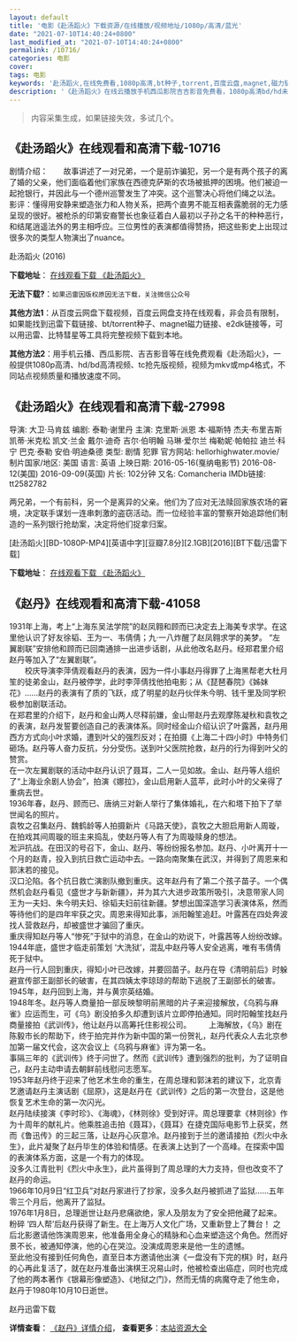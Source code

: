 ```yaml
---
layout: default
title: '电影《赴汤蹈火》下载资源/在线播放/视频地址/1080p/高清/蓝光'
date: "2021-07-10T14:40:24+0800"
last_modified_at: "2021-07-10T14:40:24+0800"
permalink: /10716/
categories: 电影
cover:
tags: 电影
keywords: '赴汤蹈火,在线免费看,1080p高清,bt种子,torrent,百度云盘,magnet,磁力链,迅雷下载资源'
description: '《赴汤蹈火》在线云播放手机西瓜影院吉吉影音免费看，1080p高清bd/hd未删减完整版和tc抢先枪版，mkv/mp4格式，附带bt/torrent种子、magnet/磁力链、百度云盘、网盘资源迅雷下载链接'
---
```


>内容采集生成，如果链接失效，多试几个。


## 《赴汤蹈火》在线观看和高清下载-10716

剧情介绍：　　故事讲述了一对兄弟，一个是前诈骗犯，另一个是有两个孩子的离了婚的父亲，他们面临着他们家族在西德克萨斯的农场被抵押的困境。他们被迫一起抢银行，并因此与一个德州巡警发生了冲突。这个巡警决心将他们绳之以法。 影评：懂得用安静来塑造张力和人物关系，把两个直男不能互相表露脆弱的无力感呈现的很好。被枪杀的印第安裔警长也象征着白人最初以子孙之名干的种种恶行，和结尾逍遥法外的男主相呼应。三位男性的表演都值得赞扬，把这些影史上出现过很多次的类型人物演出了nuance。


赴汤蹈火 (2016)

**下载地址**： [在线观看下载 《赴汤蹈火》](https://www.btbtdy.me/btdy/dy8108.html) 


**无法下载?**：`如果迅雷因版权原因无法下载，关注微信公众号 `

**其他方法1**：从百度云网盘下载视频，百度云网盘支持在线观看，非会员有限制，如果能找到迅雷下载链接、bt/torrent种子、magnet磁力链接、e2dk链接等，可以用迅雷、比特彗星等工具将完整视频下载到本地。

**其他方法2**：用手机云播、西瓜影院、吉吉影音等在线免费观看《赴汤蹈火》，一般提供1080p高清、hd/bd高清视频、tc抢先版视频，视频为mkv或mp4格式，不同站点视频质量和播放速度不同。


## 《赴汤蹈火》在线观看和高清下载-27998

导演: 大卫·马肯兹 编剧: 泰勒·谢里丹 主演: 克里斯·派恩 本·福斯特 杰夫·布里吉斯 凯蒂·米克松 凯文·兰金 戴尔·迪奇 吉尔·伯明翰 马琳·爱尔兰 梅勒妮·帕帕拉 迪兰·科宁 巴克·泰勒 安伯·明迪桑德 类型: 剧情 犯罪 官方网站: hellorhighwater.movie/ 制片国家/地区: 美国 语言: 英语 上映日期: 2016-05-16(戛纳电影节) 2016-08-12(美国) 2016-09-09(英国) 片长: 102分钟 又名: Comancheria IMDb链接: tt2582782

两兄弟，一个有前科，另一个是离异的父亲。他们为了应对无法赎回家族农场的窘境，决定联手谋划一连串刺激的盗窃活动。而一位经验丰富的警察开始追踪他们制造的一系列银行抢劫案，决定将他们捉拿归案。


[赴汤蹈火][BD-1080P-MP4][英语中字][豆瓣7.8分][2.1GB][2016][BT下载/迅雷下载]

**下载地址**： [在线观看下载 《赴汤蹈火》](https://www.btdx8.com/torrent/hell_or_high_water_2016.html) 


## 《赵丹》在线观看和高清下载-41058

1931年上海，考上“上海东吴法学院&rdquo;的赵凤翱和顾而已决定去上海美专求学。在这里他认识了好友徐韬、王为一、韦倩倩；九&middot;一八炸醒了赵凤翱求学的美梦。 “左翼剧联”安排他和顾而已回南通排一出进步话剧，从此他改名赵丹。经郑君里介绍赵丹等加入了&ldquo;左翼剧联”。<br />　　校庆导演李萍倩观看赵丹的表演，因为一件小事赵丹得罪了上海黑帮老大杜月笙的徒弟金山，赵丹被停学，此时李萍倩找他拍电影；从《琵琶春院》《姊妹花》&hellip;…赵丹的表演有了质的飞跃，成了明星的赵丹伙伴朱今明、钱千里及同学积极参加剧联活动。<br />在郑君里的介绍下，赵丹和金山两人尽释前嫌，金山带赵丹去观摩陈凝秋和袁牧之的表演，赵丹发誓要创造自己的表演体系。同时经金山介绍认识了叶露茜，赵丹用西方方式向小叶求婚，遭到叶父的强烈反对；在拍摄《上海二十四小时》中特务们砸场。赵丹等人奋力反抗，分分受伤。送到叶父医院抢救，赵丹的行为得到叶父的赞赏。<br />在一次左翼剧联的活动中赵丹认识了聂耳，二人一见如故。金山、赵丹等人组织了“上海业余剧人协会”，拍演《娜拉》，金山启用新人蓝苹，此时小叶的父亲得了重病去世。<br />1936年春，赵丹、顾而已、唐纳三对新人举行了集体婚礼，在六和塔下拍下了举世闻名的照片。<br />袁牧之召集赵丹、魏鹤龄等人拍摄新片《马路天使》，袁牧之大胆启用新人周璇，在拍戏其间周璇的班主来捣乱，使赵丹等人有了为周璇赎身的想法。<br />凇沪抗战。在田汉的号召下，金山、赵丹、等纷纷报名参加。赵丹、小叶离开十一个月的赵青，投入到抗日救亡运动中去。一路向南聚集在武汉，并得到了周恩来和郭沫若的接见。<br />汉口沦陷。各个抗日救亡演剧队撤到重庆。这年赵丹有了第二个孩子苗子。一个偶然机会赵丹看见《盛世才与新新疆》，并为其六大进步政策所吸引，决意带家人同王为一夫妇、朱今明夫妇、徐韬夫妇前往新疆。梦想出国深造学习表演体系，然而等待他们的是四年牢获之灾。周恩来得知此事，派阳翰笙追赶。叶露茜在四处奔波找人营救赵丹，却被盛世才骗回了重庆。<br />重庆得知赵丹等人“惨死”于狱中的消息，在金山的劝说下，叶露茜等人纷纷改嫁。<br />1944年底，盛世才临走前策划 ‘大洗狱&rsquo;，混乱中赵丹等人安全逃离，唯有韦倩倩死于狱中。<br />赵丹一行人回到重庆，得知小叶已改嫁，并要回苗子。赵丹在导《清明前后》时躲避宣传部王副部长的破害，在其四姨太李琼琼的帮助下逃脱了王副部长的破害。<br />1945年，赵丹回到上海，并与黄宗英结婚。<br />1948年冬。赵丹等人商量拍一部反映黎明前黑暗的片子来迎接解放，《乌鸦与麻雀》应运而生，可《乌》剧没拍多久却遭到该片立即停拍通知。同时阳翰笙找赵丹商量接拍《武训传》，他让赵丹以高筹托住影视公司。 　　上海解放，《乌》剧在陈毅市长的帮助下，终于拍完并作为新中国的第一份贺礼，赵丹代表众人去北京参加第一届文代会，这次会议上《乌鸦与麻雀》评为第一名。<br />事隔三年的《武训传》终于问世了。然而《武训传》遭到强烈的批判，为了证明自己，赵丹主动申请去朝鲜前线慰问志愿军。<br />1953年赵丹终于迎来了他艺术生命的重生，在周总理和郭沫若的建议下，北京青艺邀请赵丹主演话剧《屈原》，这是赵丹在《武训传》之后的第一次登台，这是他恢复艺术生命的第一次闪光。<br />赵丹陆续接演《李时珍》、《海魂》，《林则徐》受到好评。周总理要拿《林则徐》作为十周年的献礼片。他乘胜追击拍《聂耳》，《聂耳》在捷克国际电影节上获奖，然而《鲁迅传》的三起三落，让赵丹心灰意冷。赵丹接到于兰的邀请接拍《烈火中永生》，此片凝聚了赵丹毕生的体验和情感。在表演上达到了一个高峰。在探索中国的表演体系方面，这是一个有力的体现。<br />没多久江青批判《烈火中永生》，此片虽得到了周总理的大力支持，但也改变不了赵丹的命运。<br />1966年10月9日&ldquo;红卫兵&rdquo;对赵丹家进行了抄家，没多久赵丹被抓进了监狱&hellip;…五年零三个月后，他离开了监狱。<br />1976年1月8日，总理逝世让赵丹悲痛欲绝，家人及朋友为了安全把他藏了起来。<br />粉碎 ‘四人帮&rsquo;后赵丹获得了新生。在上海万人文化广场，又重新登上了舞台！ 之后北影邀请他饰演周恩来，他准备用全身心的精脉和心血来塑造这个角色。然而好景不长，被通知停演，他的心在哭泣。没演成周恩来是他一生的遗憾。<br />至此他没有接到任何角色，直至日本方邀请他出演《一盘没有下完的棋》时，赵丹的心再此复活了，就在赵丹准备出演棋王况易山时，他被检查出癌症，同时也完成了他的两本著作《银幕形像塑造》、《地狱之门》，然而无情的病魔夺走了他生命，赵丹于1980年10月10日逝世。


赵丹迅雷下载

**详情查看**： [《赵丹》详情介绍](/movie/41058/)， **查看更多**：[本站资源大全](/movie/t/all/)

